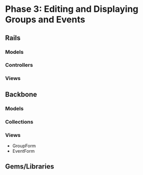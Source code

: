 # Phase 3: Editing and Displaying Groups and Events

## Rails
### Models

### Controllers

### Views

## Backbone
### Models

### Collections

### Views
* GroupForm
* EventForm

## Gems/Libraries
